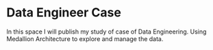 # Data Engineer Case
In this space I will publish my study of case of Data Engineering.
Using Medallion Architecture to explore and manage the data.
